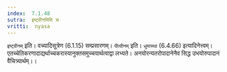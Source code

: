 ```yaml
---
index:  7.1.48
sutra:  इष्ट्वीनमिति च
vritti:  nyasa
---
```


`इष्ट्वीनम्` इति। वच्यादिसूत्रेण (6.1.15) सम्प्रसारणम्। `पीत्वीनम्` इति। `धुमास्था` (6.4.66) इत्यादिनेत्त्वम्। एतच्चेतिकरणादाद्यर्थाच्चकरास्यानुक्तसमुच्चयार्थत्वाद्वा लभ्यते। अनयोरन्यतरोपादानेनैव सिद्ध उभयोरुपादानं वैचित्र्यार्थम्।।

